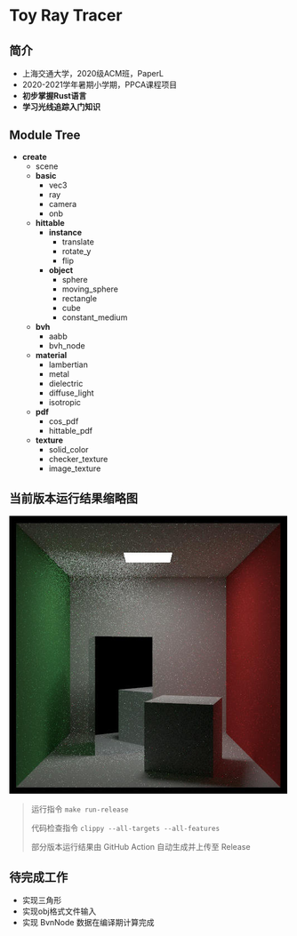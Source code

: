 # Toy Ray Tracer

## 简介

- 上海交通大学，2020级ACM班，PaperL
- 2020-2021学年暑期小学期，PPCA课程项目
- **初步掌握Rust语言**
- **学习光线追踪入门知识**



## Module Tree

- **create**
  - scene
  - **basic**
    - vec3
    - ray
    - camera
    - onb
  - **hittable**
    - **instance**
      - translate
      - rotate_y
      - flip
    - **object**
      - sphere
      - moving_sphere
      - rectangle
      - cube
      - constant_medium
  - **bvh**
    - aabb
    - bvh_node
  - **material**
    - lambertian
    - metal
    - dielectric
    - diffuse_light
    - isotropic
  - **pdf**
    - cos_pdf
    - hittable_pdf
  - **texture**
    - solid_color
    - checker_texture
    - image_texture



## 当前版本运行结果缩略图

![Output](output/preview.jpg)

> 运行指令 `make run-release`
>
> 代码检查指令 `clippy --all-targets --all-features`
>
> 部分版本运行结果由 GitHub Action 自动生成并上传至 Release



## 待完成工作

- 实现三角形
- 实现obj格式文件输入
- 实现 BvnNode 数据在编译期计算完成